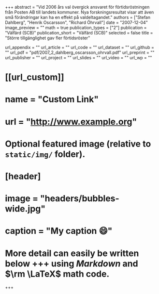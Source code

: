 +++
abstract = "Vid 2006 års val övergick ansvaret för förtidsröstningen från Posten AB till landets kommuner. Nya forskningsresultat visar att även små förändringar kan ha en effekt på valdeltagandet."
authors = ["Stefan Dahlberg", "Henrik Oscarsson", "Richard Öhrvall"]
date = "2007-12-04"
image_preview = ""
math = true
publication_types = ["2"]
publication = "Välfärd (SCB)"
publication_short = "Välfärd (SCB)"
selected = false
title = "Större tillgänglighet gav fler förtidsröster"

url_appendix = ""
url_article = ""
url_code = ""
url_dataset = ""
url_github = ""
url_pdf = "pdf/2007_2_dahlberg_oscarsson_ohrvall.pdf"
url_preprint = ""
url_publisher  = ""
url_project = ""
url_slides = ""
url_video = ""
url_wp = ""

# [[url_custom]]
# name = "Custom Link"
# url = "http://www.example.org"

# Optional featured image (relative to `static/img/` folder).
# [header]
# image = "headers/bubbles-wide.jpg"
# caption = "My caption :smile:"


# More detail can easily be written below +++ using *Markdown* and $\rm \LaTeX$ math code.
+++
